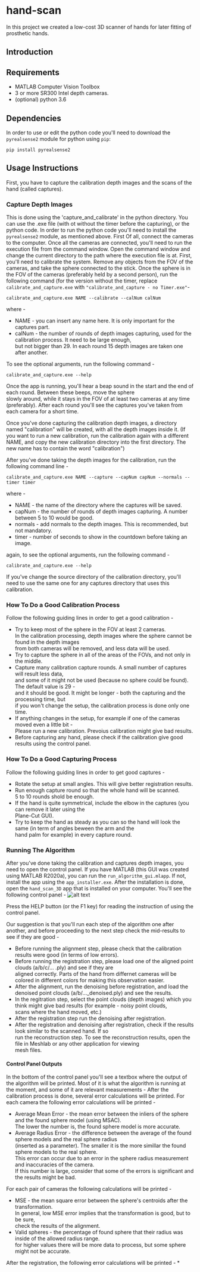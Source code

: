 # hand-scan
In this project we created a low-cost 3D scanner of hands for later fitting of prosthetic hands.

## Introduction


## Requirements
* MATLAB Computer Vision Toolbox
* 3 or more SR300 Intel depth cameras.
* (optional) python 3.6

## Dependencies
In order to use or edit the python code you'll need to download the `pyrealsense2` module for python using `pip`:
```
pip install pyrealsense2
```

## Usage Instructions
First, you have to capture the calibration depth images and the scans of the hand (called captures).

### Capture Depth Images
This is done using the 'capture_and_calibrate' in the python directory.
You can use the .exe file (with ot without the timer before the capturing), or the python code. In order to run
the python code you'll need to install the `pyrealsense2` module, as mentioned above.
First Of all, connect the cameras to the computer.
Once all the cameras are connected, you'll need to run the execution file from the command window.
Open the command window and change the current directory to the path where the execution file is at.
First, you'll need to calibrate the system. Remove any objects from the FOV of the cameras, and 
take the sphere connected to the stick. 
Once the sphere is in the FOV of the cameras (preferably held by a second person), run the following command (for 
the version without the timer, replace ``` calibrate_and_capture.exe ``` with ``` "calibrate_and_capture - no Timer.exe" ```- 
```
calibrate_and_capture.exe NAME --calibrate --calNum calNum
```
where - 
* NAME - you can insert any name here. It is only important for the captures part.
* calNum - the number of rounds of depth images capturing, used for the calibration process. It need to be large enough, \
but not bigger than 29. In each round 15 depth images are taken one after another.

To see the optional arguments, run the following command - 
```
calibrate_and_capture.exe --help
```
Once the app is running, you'll hear a beap sound in the start and the end of each round. Between these beeps, move the sphere \
slowly around, while it stays in the FOV of at least two cameras at any time (preferably).
After each round you'll see the captures you've taken from each camera for a short time.

Once you've done capturing the calibration depth images, a directory named "calibration" will be created, with all the depth images inside it.
(If you want to run a new calibration, run the calibration again with a different NAME, and copy the new calibration directory into the first directory.
The new name has to contain the word "calibration")


After you've done taking the depth images for the calibration, run the following command line - 
```
calibrate_and_capture.exe NAME --capture --capNum capNum --normals --timer timer
```
where - 
* NAME - the name of the directory where the captures will be saved.
* capNum - the number of rounds of depth images capturing. A number between 5 to 10 would be good.
* normals - add normals to the depth images. This is recommended, but not mandatory.
* timer - number of seconds to show in the countdown before taking an image.

again, to see the optional arguments, run the following command - 
```
calibrate_and_capture.exe --help
```
If you've change the source directory of the calibration directory, you'll need to use the same one for any captures directory 
that uses this calibration.

### How To Do a Good Calibration Process
Follow the following guiding lines in order to get a good calibration - 
* Try to keep most of the sphere in the FOV at least 2 cameras. \
In the calibration processing, depth images where the sphere cannot be found in the depth images \
from both cameras will be removed, and less data will be used.
* Try to capture the sphere in all of the areas of the FOVs, and not only in the middle.
* Capture many calibration capture rounds. A small number of captures will result less data, \
and some of it might not be used (because no sphere could be found). The default value is 29 - \
and it should be good. It might be longer - both the capturing and the processing time, but \
if you won't change the setup, the calibration process is done only one time.
* If anything changes in the setup, for example if one of the cameras moved even a little bit - \
Please run a new calibration. Prevoius calibration might give bad results.
* Before capturing any hand, please check if the calibration give good results using the control panel.

### How To Do a Good Capturing Process
Follow the following guiding lines in order to get good captures - 
* Rotate the setup at small angles. This will give better registration results.
* Run enough capture round so that the whole hand will be scanned. \
5 to 10 rounds shold be enough.
* If the hand is quite symmetrical, include the elbow in the captures (you can remove it later using the \
Plane-Cut GUI).
* Try to keep the hand as steady as you can so the hand will look the same (in term of angles beween the arm and the \
hand palm for example) in every capture round.


### Running The Algorithm

After you've done taking the calibration and captures depth images, you need to open the control panel.
If you have MATLAB (this GUI was created using MATLAB R2020a), you can run the ```run_algorithm_gui.mlapp```.
If not, install the app using the ```app_installer.exe```.
After the installation is done, open the ```hand_scan_3D``` app that is installed on your computer.
You'll see the following control panel - 
![alt text](https://github.com/Haifa3D/hand-scan/tree/master/images/application_gui.png?raw=true)

Press the HELP button (or the F1 key) for reading the instruction of using the control panel.

Our suggestion is that you'll run each step of the algorithm one after another, and before proceeding 
to the next step check the mid-results to see if they are good -
* Before running the alignment step, please check that the calibration results were good (in terms of low errors).
* Before running the registration step, please load one of the aligned point clouds (a/b/c/... .ply) and see if they are \
aligned correctly. Parts of the hand from differnet cameras will be colored in different colors for making this observation easier.
* After the alignment, run the denoising before registration, and load the denoised point clouds (a/b/..._denoised.ply) and see the results.
* In the regitration step, select the point clouds (depth images) which you think might give bad results (for example - noisy point clouds, \
scans where the hand moved, etc.)
* After the registration step run the denoising after registration.
* After the registration and denoising after registration, check if the results look similar to the scanned hand. If so\
 run the reconstruction step. To see the reconstruction results, open the file in Meshlab or any other application for viewing \
 mesh files.


#### Control Panel Outputs
In the bottom of the control panel you'll see a textbox where the output of the algorithm will be printed.
Most of it is what the algorithm is running at the moment, and some of it are relevant measurements - 
After the calibration process is done, several error calculations will be printed.
For each camera the following error calculations will be printed -
* Average Mean Error - the mean error between the inliers of the sphere and the found sphere model (using MSAC). \
The lower the number is, the found sphere model is more accurate.
* Average Radius Error - the difference between the average of the found sphere models and the real sphere radius \
(inserted as a parameter). The smaller it is the more simillar the found sphere models to the real sphere. \
This error can occur due to an error in the sphere radius measurement and inaccuracies of the camera. \
If this number is large, consider that some of the errors is significant and the results might be bad.

For each pair of cameras the following calculations will be printed -
* MSE - the mean square error between the sphere's centroids after the transformation. \
In general, low MSE error implies that the transformation is good, but to be sure, \
check the results of the alignment.
* Valid spheres - the percentage of found sphere that their radius was inside of the allowed radius range. \
for higher values there will be more data to process, but some sphere might not be accurate.

After the registration, the following error calculations will be printed - 
* 




